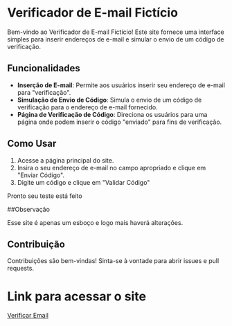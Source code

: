 # Verificador de E-mail Fictício

Bem-vindo ao Verificador de E-mail Fictício! Este site fornece uma interface simples para inserir endereços de e-mail e simular o envio de um código de verificação.

## Funcionalidades

- **Inserção de E-mail**: Permite aos usuários inserir seu endereço de e-mail para "verificação".
- **Simulação de Envio de Código**: Simula o envio de um código de verificação para o endereço de e-mail fornecido.
- **Página de Verificação de Código**: Direciona os usuários para uma página onde podem inserir o código "enviado" para fins de verificação.

## Como Usar

1. Acesse a página principal do site.
2. Insira o seu endereço de e-mail no campo apropriado e clique em "Enviar Código".
3. Digite um código e clique em "Validar Código"

Pronto seu teste está feito

##Observação

Esse site é apenas um esboço e logo mais haverá alterações.

## Contribuição

Contribuições são bem-vindas! Sinta-se à vontade para abrir issues e pull requests.

# Link para acessar o site

[Verificar Email](https://hellyanlopes.github.io/verificarConta/)

